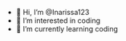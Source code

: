 - 👋 Hi, I’m @Inarissa123
- 👀 I’m interested in coding
- 🌱 I’m currently learning coding
<!---
Inarissa123/Inarissa123 is a ✨ special ✨ repository because its `README.md` (this file) appears on your GitHub profile.
You can click the Preview link to take a look at your changes.
--->

